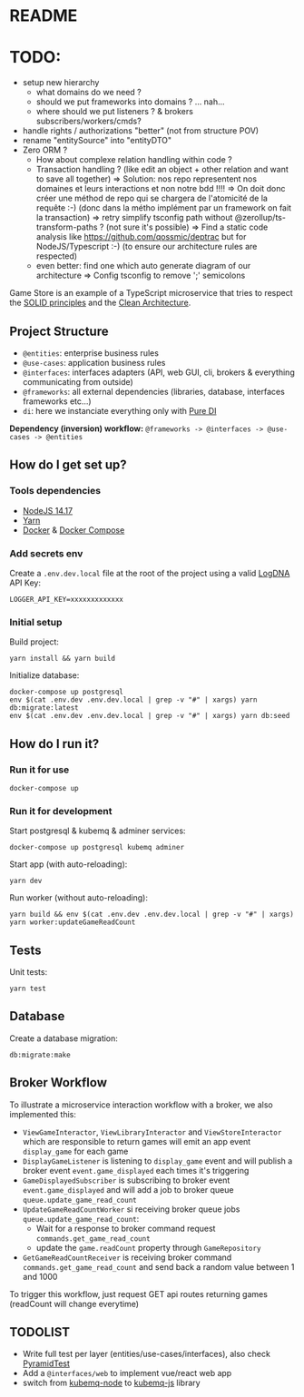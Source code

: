 # README

# TODO:

- setup new hierarchy
  - what domains do we need ?
  - should we put frameworks into domains ? ... nah...
  - where should we put listeners ? & brokers subscribers/workers/cmds?
- handle rights / authorizations "better" (not from structure POV)
- rename "entitySource" into "entityDTO"
- Zero ORM ?
  - How about complexe relation handling within code ?
  - Transaction handling ? (like edit an object + other relation and want to save all together)
    => Solution: nos repo representent nos domaines et leurs interactions et non notre bdd !!!!
    => On doit donc créer une méthod de repo qui se chargera de l'atomicité de la requête :-) (donc dans la métho implément par un framework on fait la transaction)
    => retry simplify tsconfig path without @zerollup/ts-transform-paths ? (not sure it's possible)
    => Find a static code analysis like https://github.com/qossmic/deptrac but for NodeJS/Typescript :-) (to ensure our architecture rules are respected)
  - even better: find one which auto generate diagram of our architecture
    => Config tsconfig to remove ';' semicolons

Game Store is an example of a TypeScript microservice that tries to respect the [SOLID principles](https://en.wikipedia.org/wiki/SOLID) and the [Clean Architecture](https://blog.cleancoder.com/uncle-bob/2012/08/13/the-clean-architecture.html).

## Project Structure

- `@entities`: enterprise business rules
- `@use-cases`: application business rules
- `@interfaces`: interfaces adapters (API, web GUI, cli, brokers & everything communicating from outside)
- `@frameworks`: all external dependencies (libraries, database, interfaces frameworks etc...)
- `di`: here we instanciate everything only with [Pure DI](https://blog.ploeh.dk/2014/06/10/pure-di/#:~:text=Pure%20DI%20is%20Dependency%20Injection,the%20term%20Poor%20Man's%20DI.&text=DI%20is%20a%20set%20of,Containers%20are%20optional%20helper%20libraries.)

**Dependency (inversion) workflow:** `@frameworks -> @interfaces -> @use-cases -> @entities`

## How do I get set up?

### Tools dependencies

- [NodeJS 14.17](https://nodejs.org/en/download/)
- [Yarn](https://yarnpkg.com/getting-started/install)
- [Docker](https://www.docker.com/products/docker-desktop) & [Docker Compose](https://docs.docker.com/compose/install/)

### Add secrets env

Create a `.env.dev.local` file at the root of the project using a valid [LogDNA](https://www.logdna.com/) API Key:

```
LOGGER_API_KEY=xxxxxxxxxxxxx
```

### Initial setup

Build project:

```
yarn install && yarn build
```

Initialize database:

```
docker-compose up postgresql
env $(cat .env.dev .env.dev.local | grep -v "#" | xargs) yarn db:migrate:latest
env $(cat .env.dev .env.dev.local | grep -v "#" | xargs) yarn db:seed
```

## How do I run it?

### Run it for use

```
docker-compose up
```

### Run it for development

Start postgresql & kubemq & adminer services:

```
docker-compose up postgresql kubemq adminer
```

Start app (with auto-reloading):

```
yarn dev
```

Run worker (without auto-reloading):

```
yarn build && env $(cat .env.dev .env.dev.local | grep -v "#" | xargs) yarn worker:updateGameReadCount
```

## Tests

Unit tests:

```
yarn test
```

## Database

Create a database migration:

```
db:migrate:make
```

## Broker Workflow

To illustrate a microservice interaction workflow with a broker, we also implemented this:

- `ViewGameInteractor`, `ViewLibraryInteractor` and `ViewStoreInteractor` which are responsible to return games will emit an app event `display_game` for each game
- `DisplayGameListener` is listening to `display_game` event and will publish a broker event `event.game_displayed` each times it's triggering
- `GameDisplayedSubscriber` is subscribing to broker event `event.game_displayed` and will add a job to broker queue `queue.update_game_read_count`
- `UpdateGameReadCountWorker` si receiving broker queue jobs `queue.update_game_read_count`:
  - Wait for a response to broker command request `commands.get_game_read_count`
  - update the `game.readCount` property through `GameRepository`
- `GetGameReadCountReceiver` is receiving broker command `commands.get_game_read_count` and send back a random value between 1 and 1000

To trigger this workflow, just request GET api routes returning games (readCount will change everytime)

## TODOLIST

- Write full test per layer (entities/use-cases/interfaces), also check [PyramidTest](https://martinfowler.com/bliki/TestPyramid.html)
- Add a `@interfaces/web` to implement vue/react web app
- switch from [kubemq-node](https://github.com/kubemq-io/kubemq-node) to [kubemq-js](https://github.com/kubemq-io/kubemq-js) library
